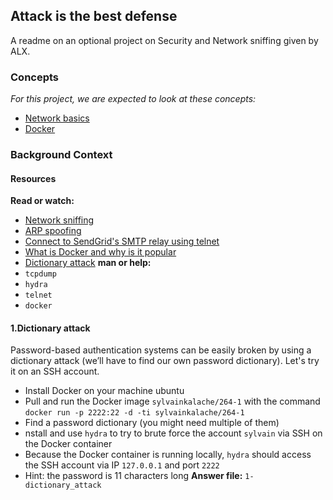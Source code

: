 ## Attack is the best defense
A readme on an optional project on Security and Network sniffing given by ALX.
### Concepts
*For this project, we are expected to look at these concepts:*
- [Network basics](https://intranet.alxswe.com/concepts/33)
- [Docker](https://intranet.alxswe.com/concepts/65)
### Background Context
#### Resources
**Read or watch:**
- [Network sniffing](https://intranet.alxswe.com/rltoken/eF4956aQFYnhS_i6IF9R-g)
- [ARP spoofing](https://intranet.alxswe.com/rltoken/RK-4WtV0YCSETDSG9lr1hw)
- [Connect to SendGrid's SMTP relay using telnet](https://intranet.alxswe.com/rltoken/twuD5E9_-V2z1zfW5nXyyg)
- [What is Docker and why is it popular](https://intranet.alxswe.com/rltoken/56VrRmkBHFq2OKLM_FQA6w)
- [Dictionary attack](https://intranet.alxswe.com/rltoken/dbAwbf71VVSCTOfeR1NRmg)
**man or help:**
- `tcpdump`
- `hydra`
- `telnet`
- `docker`

#### 1.Dictionary attack
Password-based authentication systems can be easily broken by using a dictionary attack (we’ll have to find our own password dictionary).
Let's try it on an SSH account.
- Install Docker on your machine ubuntu
- Pull and run the Docker image `sylvainkalache/264-1` with the command `docker run -p 2222:22 -d -ti sylvainkalache/264-1`
- Find a password dictionary (you might need multiple of them)
- nstall and use `hydra` to try to brute force the account `sylvain` via SSH on the Docker container
- Because the Docker container is running locally, `hydra` should access the SSH account via IP `127.0.0.1` and port `2222`
- Hint: the password is 11 characters long
**Answer file:** `1-dictionary_attack`
